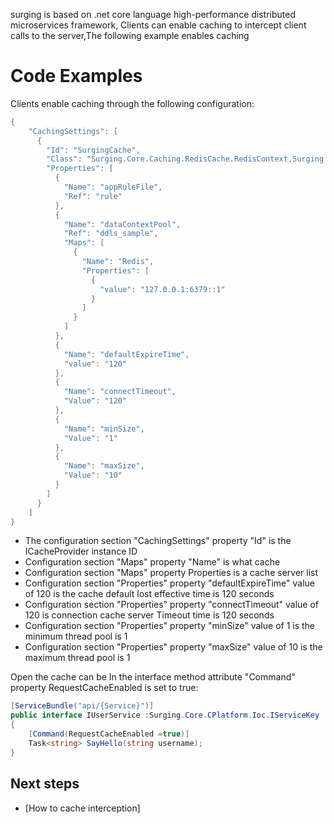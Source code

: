 surging is based on .net core language high-performance distributed microservices framework,
Clients can enable caching to intercept client calls to the server,The following example enables caching

Code Examples
=============

Clients enable caching through the following configuration:
```c#
{ 
    "CachingSettings": [
      {
        "Id": "SurgingCache",
        "Class": "Surging.Core.Caching.RedisCache.RedisContext,Surging.Core.Caching",
        "Properties": [
          {
            "Name": "appRuleFile",
            "Ref": "rule"
          },
          {
            "Name": "dataContextPool",
            "Ref": "ddls_sample",
            "Maps": [
              {
                "Name": "Redis",
                "Properties": [
                  {
                    "value": "127.0.0.1:6379::1"
                  }
                ]
              }
            ]
          },
          {
            "Name": "defaultExpireTime",
            "value": "120"
          },
          {
            "Name": "connectTimeout",
            "Value": "120"
          },
          {
            "Name": "minSize",
            "Value": "1"
          },
          {
            "Name": "maxSize",
            "Value": "10"
          }
        ]
      }
    ]
}
```
* The configuration section "CachingSettings" property "Id" is the ICacheProvider instance ID
* Configuration section "Maps" property "Name" is what cache
* Configuration section "Maps" property Properties is a cache server list
* Configuration section "Properties" property "defaultExpireTime" value of 120 is the cache default lost effective time is 120 seconds
* Configuration section "Properties" property "connectTimeout" value of 120 is connection cache server Timeout time is 120 seconds
* Configuration section "Properties" property "minSize" value of 1 is the minimum thread pool is 1
* Configuration section "Properties" property "maxSize" value of 10 is the maximum thread pool is 1

Open the cache can be In the interface method attribute "Command" property RequestCacheEnabled is set to true:
```c#
[ServiceBundle("api/{Service}")]
public interface IUserService :Surging.Core.CPlatform.Ioc.IServiceKey
{
	[Command(RequestCacheEnabled =true)]
	Task<string> SayHello(string username);
}
```
## Next steps

* [How to cache interception]

